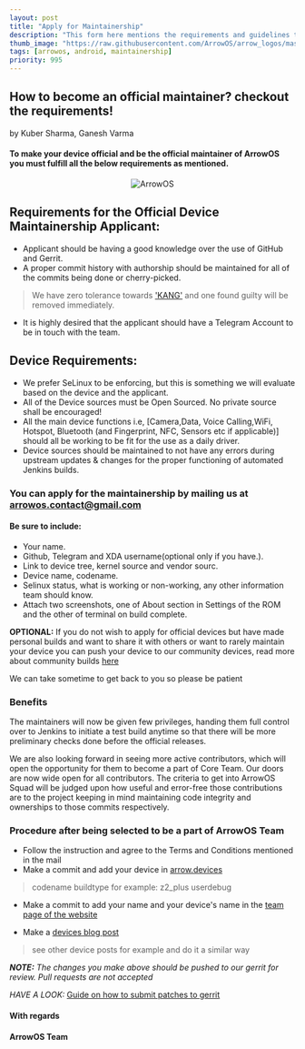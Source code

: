 ```yaml
---
layout: post
title: "Apply for Maintainership"
description: "This form here mentions the requirements and guidelines to be a maintainer"
thumb_image: "https://raw.githubusercontent.com/ArrowOS/arrow_logos/master/ArrowLogo-sky-transparent.png"
tags: [arrowos, android, maintainership]
priority: 995
---
```


## How to become an official maintainer? checkout the requirements!
by Kuber Sharma, Ganesh Varma

#### To make your device official and be the official maintainer of ArrowOS you must fulfill all the below requirements as mentioned.

<p align="center"><img src="{% asset 'logo.png' @path %}" alt="ArrowOS" /></p>

## Requirements for the Official Device Maintainership Applicant:

  - Applicant should be having a good knowledge over the use of GitHub and Gerrit.
  - A proper commit history with authorship should be maintained for all of the commits being done or cherry-picked.
  > We have zero tolerance towards ['KANG'](https://www.urbandictionary.com/define.php?term=Kang) and one found guilty will be removed immediately.
  - It is highly desired that the applicant should have a Telegram Account to be in touch with the team.

## Device Requirements:

  - We prefer SeLinux to be enforcing, but this is something we will evaluate based on the device and the applicant.
  - All of the Device sources must be Open Sourced. No private source shall be encouraged! 
  - All the main device functions i.e, [Camera,Data, Voice Calling,WiFi, Hotspot, Bluetooth (and Fingerprint, NFC, Sensors etc if applicable)] should all be working to be fit for the use as a daily driver.
  - Device sources should be maintained to not have any errors during upstream updates & changes for the proper functioning of automated Jenkins builds. 

### You can apply for the maintainership by mailing us at <arrowos.contact@gmail.com>

#### Be sure to include:

  - Your name.
  - Github, Telegram and XDA username(optional only if you have.).
  - Link to device tree, kernel source and vendor sourc.
  - Device name, codename.
  - Selinux status, what is working or non-working, any other information team should know.
  - Attach two screenshots, one of About section in Settings of the ROM and the other of terminal on build complete.

**OPTIONAL:**
If you do not wish to apply for official devices but have made personal builds and want to share it with others or want to rarely maintain your device you can push your device to our community devices, read more about community builds [here](https://blog.arrowos.net/posts/community-builds-stay-tuned)

We can take sometime to get back to you so please be patient
### Benefits
The maintainers will now be given few privileges, handing them full control over to Jenkins to initiate a test build anytime so that there will be more preliminary checks done before the official releases. 

We are also looking forward in seeing more active contributors, which will open the opportunity for them to become a part of Core Team. Our doors are now wide open for all contributors. The criteria to get into ArrowOS Squad will be judged upon how useful and error-free those contributions are to the project keeping in mind maintaining code integrity and ownerships to those commits respectively.

### Procedure after being selected to be a part of ArrowOS Team

* Follow the instruction and agree to the Terms and Conditions mentioned in the mail
* Make a commit and add your device in [arrow.devices](https://github.com/ArrowOS/android_vendor_arrow/blob/arrow-9.x/arrow.devices)
> codename buildtype
> for example: z2_plus userdebug 
* Make a commit to add your name and your device's name in the [team page of the website](https://github.com/ArrowOS/web)

* Make a [devices blog post](https://github.com/ArrowOS/devices_wiki/tree/arrow/_posts)
> see other device posts for example and do it a similar way

***NOTE:*** *The changes you make above should be pushed to our gerrit for review. Pull requests are not accepted*

*HAVE A LOOK:* [Guide on how to submit patches to gerrit](https://blog.arrowos.net/posts/gerrit-guide)

#### With regards
#### ArrowOS Team
